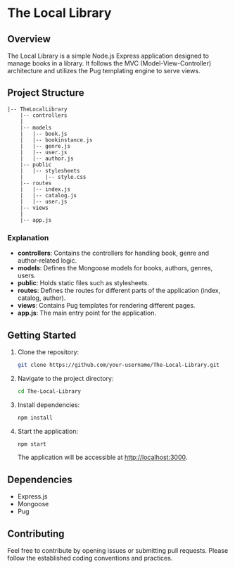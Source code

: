 # The Local Library

## Overview

The Local Library is a simple Node.js Express application designed to manage books in a library. It follows the MVC (Model-View-Controller) architecture and utilizes the Pug templating engine to serve views.

## Project Structure

```
|-- TheLocalLibrary
    |-- controllers
    |
    |-- models
    |   |-- book.js
    |   |-- bookinstance.js
    |   |-- genre.js
    |   |-- user.js
    |   |-- author.js
    |-- public
    |   |-- stylesheets
    |       |-- style.css
    |-- routes
    |   |-- index.js
    |   |-- catalog.js
    |   |-- user.js
    |-- views
    |
    |-- app.js
```

### Explanation

- **controllers**: Contains the controllers for handling book, genre and author-related logic.
- **models**: Defines the Mongoose models for books, authors, genres, users.
- **public**: Holds static files such as stylesheets.
- **routes**: Defines the routes for different parts of the application (index, catalog, author).
- **views**: Contains Pug templates for rendering different pages.
- **app.js**: The main entry point for the application.

## Getting Started

1. Clone the repository:

   ```bash
   git clone https://github.com/your-username/The-Local-Library.git
   ```

2. Navigate to the project directory:

   ```bash
   cd The-Local-Library
   ```

3. Install dependencies:

   ```bash
   npm install
   ```

4. Start the application:

   ```bash
   npm start
   ```

   The application will be accessible at [http://localhost:3000](http://localhost:3000).

## Dependencies

- Express.js
- Mongoose
- Pug

## Contributing

Feel free to contribute by opening issues or submitting pull requests. Please follow the established coding conventions and practices.
